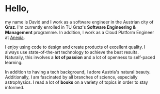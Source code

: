 # Hello,
my name is David and I work as a software engineer in the Austrian city of **Graz**.
I'm currently enrolled in TU Graz's **Software Engineering & Management** programme.
In addition, I work as a Cloud Platform Engineer at [Anexia](https://anexia.com/).

I enjoy using code to design and create products of excellent quality.
I always use state-of-the-art technology to achieve the best results.
Naturally, this involves a **lot of passion** and a lot of openness to self-paced learning.

In addition to having a tech background, I adore Austria's natural beauty.
Additionally, I am fascinated by all branches of science, especially astrophysics.
I read a lot of **books** on a variety of topics in order to stay informed.
